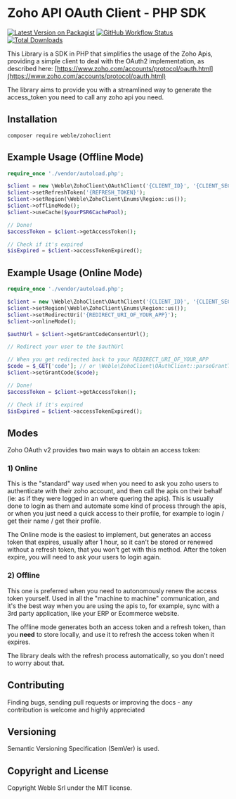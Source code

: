 # Zoho API OAuth Client - PHP SDK

[![Latest Version on Packagist](https://img.shields.io/packagist/v/weble/zohoclient.svg?style=flat-square)](https://packagist.org/packages/weble/zohoclient)
[![GitHub Workflow Status](https://img.shields.io/github/workflow/status/weble/zohoclient/run-tests?label=tests&style=flat-square)](https://github.com/weble/zohoclient/actions?query=workflow%3Arun-tests)
[![Total Downloads](https://img.shields.io/packagist/dt/weble/zohoclient.svg?style=flat-square)](https://packagist.org/packages/weble/zohoclient)

This Library is a SDK in PHP that simplifies the usage of the Zoho Apis, providing a simple client to deal
with the OAuth2 implementation, as described here: [https://www.zoho.com/accounts/protocol/oauth.html](https://www.zoho.com/accounts/protocol/oauth.html)

The library aims to provide you with a streamlined way to generate the access_token you need to call 
any zoho api you need.

## Installation

```
composer require weble/zohoclient 
```

## Example Usage (Offline Mode)
```php
require_once './vendor/autoload.php';

$client = new \Weble\ZohoClient\OAuthClient('{CLIENT_ID}', '{CLIENT_SECRET}');
$client->setRefreshToken('{REFRESH_TOKEN}');
$client->setRegion(\Weble\ZohoClient\Enums\Region::us());
$client->offlineMode();
$client->useCache($yourPSR6CachePool);

// Done!
$accessToken = $client->getAccessToken();

// Check if it's expired
$isExpired = $client->accessTokenExpired();

```

## Example Usage (Online Mode)
```php
require_once './vendor/autoload.php';

$client = new \Weble\ZohoClient\OAuthClient('{CLIENT_ID}', '{CLIENT_SECRET}');
$client->setRegion(\Weble\ZohoClient\Enums\Region::us());
$client->setRedirectUri('{REDIRECT_URI_OF_YOUR_APP}');
$client->onlineMode();

$authUrl = $client->getGrantCodeConsentUrl();

// Redirect your user to the $authUrl

// When you get redirected back to your REDIRECT_URI_OF_YOUR_APP
$code = $_GET['code']; // or \Weble\ZohoClient\OAuthClient::parseGrantTokenFromUrl($url);
$client->setGrantCode($code);

// Done!
$accessToken = $client->getAccessToken();

// Check if it's expired
$isExpired = $client->accessTokenExpired();

```


## Modes
Zoho OAuth v2 provides two main ways to obtain an access token:

### 1) Online
This is the "standard" way used when you need to ask you zoho users to authenticate with their zoho account, and then
call the apis on their behalf (ie: as if they were logged in an where quering the apis). This is usually done to login as them
and automate some kind of process through the apis, or when you just need a quick access to their profile, for example
to login / get their name / get their profile.

The Online mode is the easiest to implement, but generates an access token that expires, usually after 1 hour, so it can't be stored
or renewed without a refresh token, that you won't get with this method. After the token expire, you will need to ask
your users to login again.

### 2) Offline
This one is preferred when you need to autonomously renew the access token yourself. Used in all the "machine to machine"
communication, and it's the best way when you are using the apis to, for example, sync with a 3rd party application, 
like your ERP or Ecommerce website.

The offline mode generates both an access token and a refresh token, than you **need** to store locally, and use it to refresh
the access token when it expires.

The library deals with the refresh process automatically, so you don't need to worry about that.
    
## Contributing

Finding bugs, sending pull requests or improving the docs - any contribution is welcome and highly appreciated

## Versioning

Semantic Versioning Specification (SemVer) is used.

## Copyright and License

Copyright Weble Srl under the MIT license.

